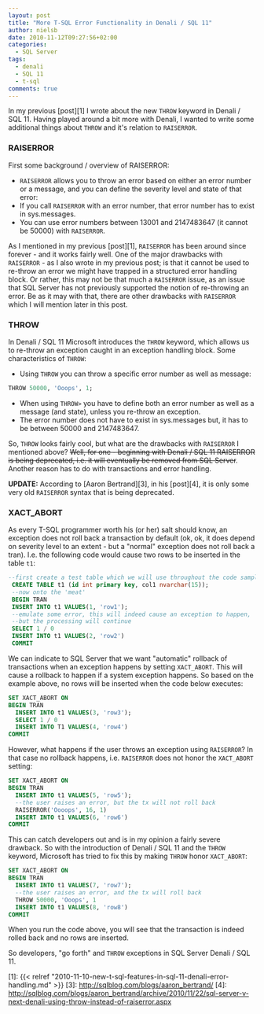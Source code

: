 ```yaml
---
layout: post
title: "More T-SQL Error Functionality in Denali / SQL 11"
author: nielsb
date: 2010-11-12T09:27:56+02:00
categories:
  - SQL Server
tags:
  - denali
  - SQL 11
  - t-sql
comments: true
---
```

In my previous [post][1] I wrote about the new `THROW` keyword in Denali / SQL 11. Having played around a bit more with Denali, I wanted to write some additional things about `THROW` and it's relation to `RAISERROR`.

<!--more-->

### RAISERROR

First some background / overview of RAISERROR:

* `RAISERROR` allows you to throw an error based on either an error number or a message, and you can define the severity level and state of that error:
* If you call `RAISERROR` with an error number, that error number has to exist in sys.messages.
* You can use error numbers between 13001 and 2147483647 (it cannot be 50000) with `RAISERROR`.

As I mentioned in my previous [post][1], `RAISERROR` has been around since forever - and it works fairly well. One of the major drawbacks with `RAISERROR` - as I also wrote in my previous post; is that it cannot be used to re-throw an error we might have trapped in a structured error handling block. Or rather, this may not be that much a `RAISERROR` issue, as an issue that SQL Server has not previously supported the notion of re-throwing an error. Be as it may with that, there are other drawbacks with `RAISERROR` which I will mention later in this post.

### THROW

In Denali / SQL 11 Microsoft introduces the `THROW` keyword, which allows us to re-throw an exception caught in an exception handling block. Some characteristics of `THROW`:

* Using `THROW` you can throw a specific error number as well as message:

```sql
THROW 50000, 'Ooops', 1;
```
* When using `THROW>` you have to define both an error number as well as a message (and state), unless you re-throw an exception.
* The error number does not have to exist in sys.messages but, it has to be between 50000 and 2147483647.

So, `THROW` looks fairly cool, but what are the drawbacks with `RAISERROR` I mentioned above? ~~Well, for one - beginning with Denali / SQL 11 RAISERROR is being deprecated, i.e. it will eventually be removed from SQL Server~~. Another reason has to do with transactions and error handling.

**UPDATE:** According to [Aaron Bertrand][3], in his [post][4], it is only some very old `RAISERROR` syntax that is being deprecated.

### XACT_ABORT

As every T-SQL programmer worth his (or her) salt should know, an exception does not roll back a transaction by default (ok, ok, it does depend on severity level to an extent - but a "normal" exception does not roll back a tran). I.e. the following code would cause two rows to be inserted in the table `t1`:

```sql
--first create a test table which we will use throughout the code samples
 CREATE TABLE t1 (id int primary key, col1 nvarchar(15));
 --now onto the 'meat'
 BEGIN TRAN
 INSERT INTO t1 VALUES(1, 'row1');
 --emulate some error, this will indeed cause an exception to happen,
 --but the processing will continue
 SELECT 1 / 0
 INSERT INTO t1 VALUES(2, 'row2')
 COMMIT
```

We can indicate to SQL Server that we want "automatic" rollback of transactions when an exception happens by setting `XACT_ABORT`. This will cause a rollback to happen if a system exception happens. So based on the example above, no rows will be inserted when the code below executes:

```sql
SET XACT_ABORT ON
BEGIN TRAN
  INSERT INTO t1 VALUES(3, 'row3');
  SELECT 1 / 0
  INSERT INTO T1 VALUES(4, 'row4')
COMMIT
```
However, what happens if the user throws an exception using `RAISERROR`? In that case no rollback happens, i.e. `RAISERROR` does not honor the `XACT_ABORT` setting:

```sql
SET XACT_ABORT ON
BEGIN TRAN
  INSERT INTO t1 VALUES(5, 'row5');
  --the user raises an error, but the tx will not roll back
  RAISERROR('Oooops', 16, 1)
  INSERT INTO t1 VALUES(6, 'row6')
COMMIT
```
This can catch developers out and is in my opinion a fairly severe drawback. So with the introduction of Denali / SQL 11 and the `THROW` keyword, Microsoft has tried to fix this by making `THROW` honor `XACT_ABORT`:

```sql
SET XACT_ABORT ON
BEGIN TRAN
  INSERT INTO t1 VALUES(7, 'row7');
  --the user raises an error, and the tx will roll back
  THROW 50000, 'Ooops', 1
  INSERT INTO t1 VALUES(8, 'row8')
COMMIT
```
When you run the code above, you will see that the transaction is indeed rolled back and no rows are inserted.

So developers, "go forth" and `THROW` exceptions in SQL Server Denali / SQL 11.

[1]: {{< relref "2010-11-10-new-t-sql-features-in-sql-11-denali-error-handling.md" >}}
[3]: http://sqlblog.com/blogs/aaron_bertrand/
[4]: http://sqlblog.com/blogs/aaron_bertrand/archive/2010/11/22/sql-server-v-next-denali-using-throw-instead-of-raiserror.aspx
